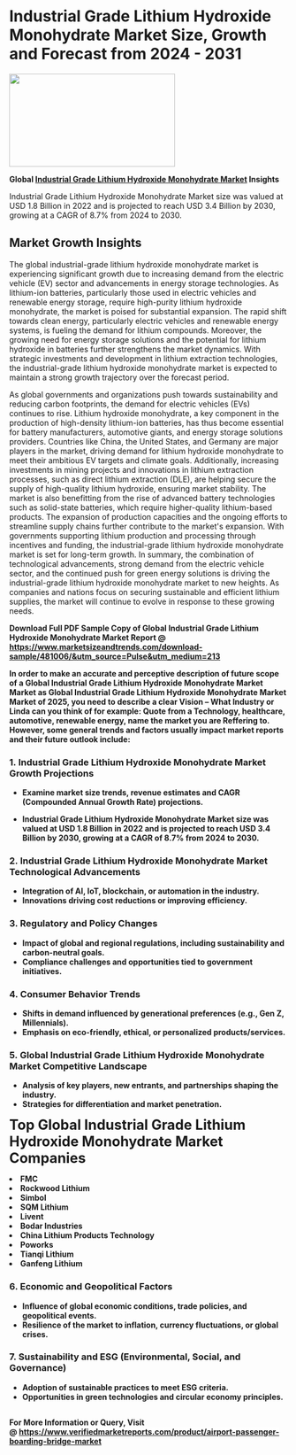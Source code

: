 <H1>Industrial Grade Lithium Hydroxide Monohydrate Market Size, Growth and Forecast from 2024 - 2031</H1><img class="aligncenter size-medium wp-image-584254" src="https://thirdeyenews.in/wp-content/uploads/2024/09/Global-Market-Research-300x168.jpeg" alt="" width="300" height="168" /><p><strong>Global&nbsp;<a href="https://www.marketsizeandtrends.com/download-sample/481006/&amp;utm_source=Pulse&amp;utm_medium=213">Industrial Grade Lithium Hydroxide Monohydrate Market</a> Insights</strong></p><p>Industrial Grade Lithium Hydroxide Monohydrate Market size was valued at USD 1.8 Billion in 2022 and is projected to reach USD 3.4 Billion by 2030, growing at a CAGR of 8.7% from 2024 to 2030.</p><p><h2>Market Growth Insights</h2> <p>The global industrial-grade lithium hydroxide monohydrate market is experiencing significant growth due to increasing demand from the electric vehicle (EV) sector and advancements in energy storage technologies. As lithium-ion batteries, particularly those used in electric vehicles and renewable energy storage, require high-purity lithium hydroxide monohydrate, the market is poised for substantial expansion. The rapid shift towards clean energy, particularly electric vehicles and renewable energy systems, is fueling the demand for lithium compounds. Moreover, the growing need for energy storage solutions and the potential for lithium hydroxide in batteries further strengthens the market dynamics. With strategic investments and development in lithium extraction technologies, the industrial-grade lithium hydroxide monohydrate market is expected to maintain a strong growth trajectory over the forecast period.</p> <p><strong></strong></p> <p>As global governments and organizations push towards sustainability and reducing carbon footprints, the demand for electric vehicles (EVs) continues to rise. Lithium hydroxide monohydrate, a key component in the production of high-density lithium-ion batteries, has thus become essential for battery manufacturers, automotive giants, and energy storage solutions providers. Countries like China, the United States, and Germany are major players in the market, driving demand for lithium hydroxide monohydrate to meet their ambitious EV targets and climate goals. Additionally, increasing investments in mining projects and innovations in lithium extraction processes, such as direct lithium extraction (DLE), are helping secure the supply of high-quality lithium hydroxide, ensuring market stability. The market is also benefitting from the rise of advanced battery technologies such as solid-state batteries, which require higher-quality lithium-based products. The expansion of production capacities and the ongoing efforts to streamline supply chains further contribute to the market's expansion. With governments supporting lithium production and processing through incentives and funding, the industrial-grade lithium hydroxide monohydrate market is set for long-term growth. In summary, the combination of technological advancements, strong demand from the electric vehicle sector, and the continued push for green energy solutions is driving the industrial-grade lithium hydroxide monohydrate market to new heights. As companies and nations focus on securing sustainable and efficient lithium supplies, the market will continue to evolve in response to these growing needs.</p> <p><strong></p><p><span class=""><strong>Download Full PDF Sample Copy of Global Industrial Grade Lithium Hydroxide Monohydrate Market Report</strong> @ <a href="https://www.marketsizeandtrends.com/download-sample/481006/&amp;utm_source=Pulse&amp;utm_medium=213" target="_blank">https://www.marketsizeandtrends.com/download-sample/481006/&amp;utm_source=Pulse&amp;utm_medium=213</a></span></p><p>In order to make an accurate and perceptive description of future scope of a Global&nbsp;Industrial Grade Lithium Hydroxide Monohydrate Market Market as Global&nbsp;Industrial Grade Lithium Hydroxide Monohydrate Market Market of 2025, you need to describe a clear Vision &ndash; What Industry or Linda can you think of for example: Quote from a Technology, healthcare, automotive, renewable energy, name the market you are Reffering to. However, some general trends and factors usually impact market reports and their future outlook include:</p><h3>1.&nbsp;<strong>Industrial Grade Lithium Hydroxide Monohydrate Market Growth Projections</strong></h3><ul><li>Examine market size trends, revenue estimates and CAGR (Compounded Annual Growth Rate) projections.</li><li><p>Industrial Grade Lithium Hydroxide Monohydrate Market size was valued at USD 1.8 Billion in 2022 and is projected to reach USD 3.4 Billion by 2030, growing at a CAGR of 8.7% from 2024 to 2030.</p></li></ul><h3>2.&nbsp;<strong>Industrial Grade Lithium Hydroxide Monohydrate Market Technological Advancements</strong></h3><ul><li>Integration of AI, IoT, blockchain, or automation in the industry.</li><li>Innovations driving cost reductions or improving efficiency.</li></ul><h3>3.&nbsp;<strong>Regulatory and Policy Changes</strong></h3><ul><li>Impact of global and regional regulations, including sustainability and carbon-neutral goals.</li><li>Compliance challenges and opportunities tied to government initiatives.</li></ul><h3>4.&nbsp;<strong>Consumer Behavior Trends</strong></h3><ul><li>Shifts in demand influenced by generational preferences (e.g., Gen Z, Millennials).</li><li>Emphasis on eco-friendly, ethical, or personalized products/services.</li></ul><h3>5.&nbsp;<strong>Global Industrial Grade Lithium Hydroxide Monohydrate Market Competitive Landscape</strong></h3><ul><li>Analysis of key players, new entrants, and partnerships shaping the industry.</li><li>Strategies for differentiation and market penetration.</li></ul><p data-pm-slice="1 1 []"><span style="color: inherit; font-family: inherit; font-size: 25px;">Top Global Industrial Grade Lithium Hydroxide Monohydrate Market Companies</span></p><div class="" data-test-id=""><p><li>FMC</li><li> Rockwood Lithium</li><li> Simbol</li><li> SQM Lithium</li><li> Livent</li><li> Bodar Industries</li><li> China Lithium Products Technology</li><li> Poworks</li><li> Tianqi Lithium</li><li> Ganfeng Lithium</li></p></div><h3>6.&nbsp;<strong>Economic and Geopolitical Factors</strong></h3><ul><li>Influence of global economic conditions, trade policies, and geopolitical events.</li><li>Resilience of the market to inflation, currency fluctuations, or global crises.</li></ul><h3>7.&nbsp;<strong>Sustainability and ESG (Environmental, Social, and Governance)</strong></h3><ul><li>Adoption of sustainable practices to meet ESG criteria.</li><li>Opportunities in green technologies and circular economy principles.</li></ul><h2><strong style="font-size: 14px;">For More Information or Query, Visit @&nbsp;</strong><a style="background-color: #ffffff; font-size: 14px;" href="https://www.marketsizeandtrends.com/report/industrial-grade-lithium-hydroxide-monohydrate-market/" target="_blank">https://www.verifiedmarketreports.com/product/airport-passenger-boarding-bridge-market</a></h2>
